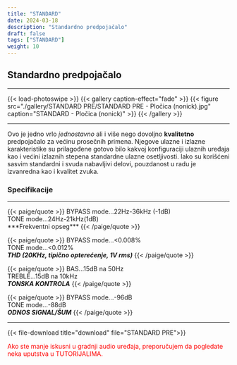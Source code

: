 ```yaml
---
title: "STANDARD"
date: 2024-03-18
description: "Standardno predpojačalo"
draft: false
tags: ["STANDARD"]
weight: 10
---
```

## Standardno predpojačalo

<hr>
{{< load-photoswipe >}}
{{< gallery caption-effect="fade" >}}
  {{< figure src="./gallery/STANDARD PRE/STANDARD PRE - Pločica (nonick).jpg" caption="STANDARD - Pločica (nonick)" >}}
{{< /gallery >}}
<hr>

Ovo je jedno vrlo *jednostavno* ali i više nego dovoljno **kvalitetno** predpojačalo za većinu prosečnih primena. Njegove ulazne i izlazne karakteristike su prilagođene gotovo bilo kakvoj konfiguraciji ulaznih uređaja kao i većini izlaznih stepena standardne ulazne osetljivosti. Iako su korišćeni sasvim standardni i svuda nabavljivi delovi, pouzdanost u radu je izvanredna kao i kvalitet zvuka.

### Specifikacije
<hr>
{{< paige/quote >}}
BYPASS mode...22Hz-36kHz (-1dB)<br>TONE mode...24Hz-21kHz(1dB)<br>***Frekventni opseg***
{{< /paige/quote >}}

{{< paige/quote >}}
BYPASS mode...<0.008%<br>TONE mode...<0.012%<br>***THD (20KHz, tipično opterećenje, 1V rms)***
{{< /paige/quote >}}

{{< paige/quote >}}
BAS...15dB na 50Hz<br>TREBLE...15dB na 10kHz<br>***TONSKA KONTROLA***
{{< /paige/quote >}}

{{< paige/quote >}}
BYPASS mode...-96dB<br>TONE mode...-88dB<br>***ODNOS SIGNAL/ŠUM***
{{< /paige/quote >}}
<hr>

{{< file-download title="download" file="STANDARD PRE">}}

<p style="color: red;" class="text-center">Ako ste manje iskusni u gradnji audio uređaja, preporučujem da pogledate neka uputstva u TUTORIJALIMA.</p>
